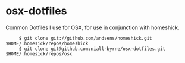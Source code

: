 # osx-dotfiles
Common Dotfiles I use for OSX, for use in conjunction with homeshick.

```
     $ git clone git://github.com/andsens/homeshick.git $HOME/.homesick/repos/homeshick
     $ git clone git@github.com:niall-byrne/osx-dotfiles.git $HOME/.homesick/repos/osx
```
